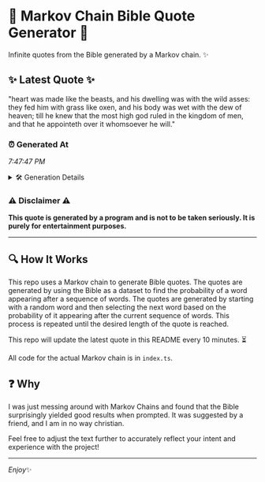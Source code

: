 # 📖 Markov Chain Bible Quote Generator 📖

Infinite quotes from the Bible generated by a Markov chain. ✨

## ✨ Latest Quote ✨
"heart was made like the beasts, and his dwelling was with the wild asses: they fed him with grass like oxen, and his body was wet with the dew of heaven; till he knew that the most high god ruled in the kingdom of men, and that he appointeth over it whomsoever he will."

### ⏰ Generated At
*7:47:47 PM*

<details>
    <summary>🛠️ Generation Details</summary>
    <p>
        <strong>🌱 Seed:</strong> heart<br>
        <strong>🔄 Iterations:</strong> 53<br>
        <strong>📜 Context History:</strong><br>[ heart ]: was<br>[ heart, was ]: made<br>[ heart, was, made ]: like<br>[ heart, was, made, like ]: the<br>[ heart, was, made, like, the ]: beasts,<br>[ heart, was, made, like, the, beasts, ]: and<br>[ was, made, like, the, beasts,, and ]: his<br>[ made, like, the, beasts,, and, his ]: dwelling<br>[ like, the, beasts,, and, his, dwelling ]: was<br>[ the, beasts,, and, his, dwelling, was ]: with<br>[ beasts,, and, his, dwelling, was, with ]: the<br>[ and, his, dwelling, was, with, the ]: wild<br>[ his, dwelling, was, with, the, wild ]: asses:<br>[ dwelling, was, with, the, wild, asses: ]: they<br>[ was, with, the, wild, asses:, they ]: fed<br>[ with, the, wild, asses:, they, fed ]: him<br>[ the, wild, asses:, they, fed, him ]: with<br>[ wild, asses:, they, fed, him, with ]: grass<br>[ asses:, they, fed, him, with, grass ]: like<br>[ they, fed, him, with, grass, like ]: oxen,<br>[ fed, him, with, grass, like, oxen, ]: and<br>[ him, with, grass, like, oxen,, and ]: his<br>[ with, grass, like, oxen,, and, his ]: body<br>[ grass, like, oxen,, and, his, body ]: was<br>[ like, oxen,, and, his, body, was ]: wet<br>[ oxen,, and, his, body, was, wet ]: with<br>[ and, his, body, was, wet, with ]: the<br>[ his, body, was, wet, with, the ]: dew<br>[ body, was, wet, with, the, dew ]: of<br>[ was, wet, with, the, dew, of ]: heaven;<br>[ wet, with, the, dew, of, heaven; ]: till<br>[ with, the, dew, of, heaven;, till ]: he<br>[ the, dew, of, heaven;, till, he ]: knew<br>[ dew, of, heaven;, till, he, knew ]: that<br>[ of, heaven;, till, he, knew, that ]: the<br>[ heaven;, till, he, knew, that, the ]: most<br>[ till, he, knew, that, the, most ]: high<br>[ he, knew, that, the, most, high ]: god<br>[ knew, that, the, most, high, god ]: ruled<br>[ that, the, most, high, god, ruled ]: in<br>[ the, most, high, god, ruled, in ]: the<br>[ most, high, god, ruled, in, the ]: kingdom<br>[ high, god, ruled, in, the, kingdom ]: of<br>[ god, ruled, in, the, kingdom, of ]: men,<br>[ ruled, in, the, kingdom, of, men, ]: and<br>[ in, the, kingdom, of, men,, and ]: that<br>[ the, kingdom, of, men,, and, that ]: he<br>[ kingdom, of, men,, and, that, he ]: appointeth<br>[ of, men,, and, that, he, appointeth ]: over<br>[ men,, and, that, he, appointeth, over ]: it<br>[ and, that, he, appointeth, over, it ]: whomsoever<br>[ that, he, appointeth, over, it, whomsoever ]: he<br>[ he, appointeth, over, it, whomsoever, he ]: will.<br>
    </p>
</details>

### ⚠️ Disclaimer ⚠️
**This quote is generated by a program and is not to be taken seriously. It is purely for entertainment purposes.**

---

## 🔍 How It Works

This repo uses a Markov chain to generate Bible quotes. The quotes are generated by using the Bible as a dataset to find the probability of a word appearing after a sequence of words. The quotes are generated by starting with a random word and then selecting the next word based on the probability of it appearing after the current sequence of words. This process is repeated until the desired length of the quote is reached.

This repo will update the latest quote in this README every 10 minutes. ⏳

All code for the actual Markov chain is in `index.ts`.

## ❓ Why

I was just messing around with Markov Chains and found that the Bible surprisingly yielded good results when prompted. 
It was suggested by a friend, and I am in no way christian.

Feel free to adjust the text further to accurately reflect your intent and experience with the project!

---

*Enjoy*✨
